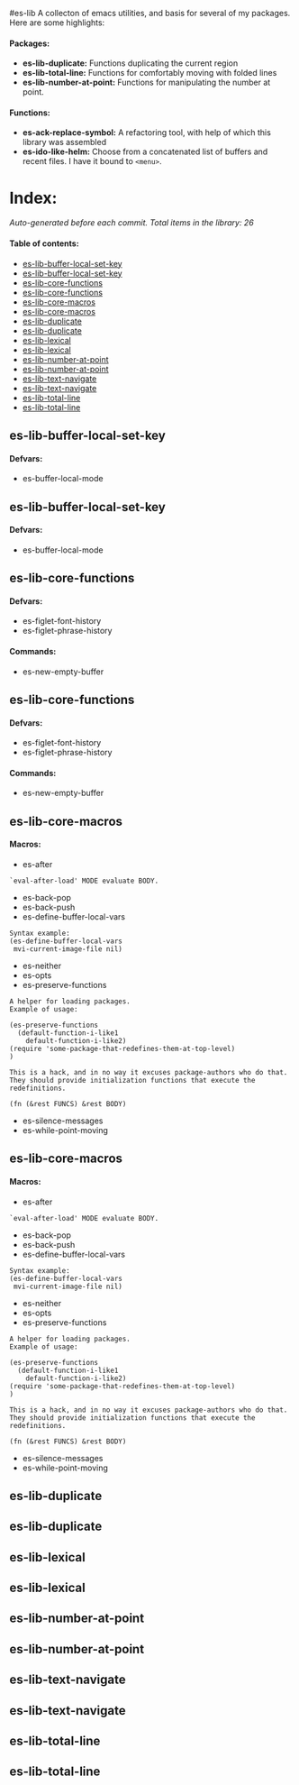 #es-lib
A collecton of emacs utilities, and basis for several of my packages. Here are some highlights:

#### Packages:

* **es-lib-duplicate:**
  Functions duplicating the current region
* **es-lib-total-line:**
  Functions for comfortably moving with folded lines
* **es-lib-number-at-point:**
  Functions for manipulating the number at point.

#### Functions:

* **es-ack-replace-symbol:**
  A refactoring tool, with help of which this library was assembled
* **es-ido-like-helm:**
  Choose from a concatenated list of buffers and recent files. I have it bound to `<menu>`.

# Index:

_Auto-generated before each commit. Total items in the library: 26_

#### Table of contents:

* [es-lib-buffer-local-set-key](#es-lib-buffer-local-set-key)
* [es-lib-buffer-local-set-key](#es-lib-buffer-local-set-key)
* [es-lib-core-functions](#es-lib-core-functions)
* [es-lib-core-functions](#es-lib-core-functions)
* [es-lib-core-macros](#es-lib-core-macros)
* [es-lib-core-macros](#es-lib-core-macros)
* [es-lib-duplicate](#es-lib-duplicate)
* [es-lib-duplicate](#es-lib-duplicate)
* [es-lib-lexical](#es-lib-lexical)
* [es-lib-lexical](#es-lib-lexical)
* [es-lib-number-at-point](#es-lib-number-at-point)
* [es-lib-number-at-point](#es-lib-number-at-point)
* [es-lib-text-navigate](#es-lib-text-navigate)
* [es-lib-text-navigate](#es-lib-text-navigate)
* [es-lib-total-line](#es-lib-total-line)
* [es-lib-total-line](#es-lib-total-line)



## es-lib-buffer-local-set-key


#### Defvars:

* es-buffer-local-mode

## es-lib-buffer-local-set-key


#### Defvars:

* es-buffer-local-mode

## es-lib-core-functions


#### Defvars:

* es-figlet-font-history
* es-figlet-phrase-history

#### Commands:

* es-new-empty-buffer

## es-lib-core-functions


#### Defvars:

* es-figlet-font-history
* es-figlet-phrase-history

#### Commands:

* es-new-empty-buffer

## es-lib-core-macros


#### Macros:

* es-after

```
`eval-after-load' MODE evaluate BODY.
```

* es-back-pop
* es-back-push
* es-define-buffer-local-vars

```
Syntax example:
(es-define-buffer-local-vars
 mvi-current-image-file nil)
```

* es-neither
* es-opts
* es-preserve-functions

```
A helper for loading packages.
Example of usage:

(es-preserve-functions
  (default-function-i-like1
    default-function-i-like2)
(require 'some-package-that-redefines-them-at-top-level)
)

This is a hack, and in no way it excuses package-authors who do that.
They should provide initialization functions that execute the redefinitions.

(fn (&rest FUNCS) &rest BODY)
```

* es-silence-messages
* es-while-point-moving

## es-lib-core-macros


#### Macros:

* es-after

```
`eval-after-load' MODE evaluate BODY.
```

* es-back-pop
* es-back-push
* es-define-buffer-local-vars

```
Syntax example:
(es-define-buffer-local-vars
 mvi-current-image-file nil)
```

* es-neither
* es-opts
* es-preserve-functions

```
A helper for loading packages.
Example of usage:

(es-preserve-functions
  (default-function-i-like1
    default-function-i-like2)
(require 'some-package-that-redefines-them-at-top-level)
)

This is a hack, and in no way it excuses package-authors who do that.
They should provide initialization functions that execute the redefinitions.

(fn (&rest FUNCS) &rest BODY)
```

* es-silence-messages
* es-while-point-moving

## es-lib-duplicate


## es-lib-duplicate


## es-lib-lexical


## es-lib-lexical


## es-lib-number-at-point


## es-lib-number-at-point


## es-lib-text-navigate


## es-lib-text-navigate


## es-lib-total-line


## es-lib-total-line
